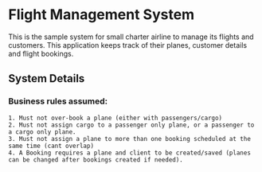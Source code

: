 # Flight Management System

This is the sample system for small charter airline to manage its flights and customers. This application keeps track of their planes, customer details and flight bookings.

## System Details

### Business rules assumed:

	1. Must not over-book a plane (either with passengers/cargo)
    2. Must not assign cargo to a passenger only plane, or a passenger to a cargo only plane.
    3. Must not assign a plane to more than one booking scheduled at the same time (cant overlap)
    4. A Booking requires a plane and client to be created/saved (planes can be changed after bookings created if needed).


